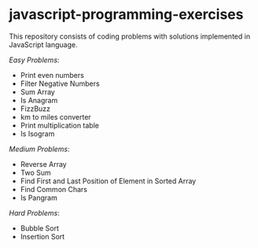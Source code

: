# javascript-programming-exercises
This repository consists of coding problems with solutions implemented in JavaScript language.

*Easy Problems*:
- Print even numbers
- Filter Negative Numbers
- Sum Array
- Is Anagram
- FizzBuzz
- km to miles converter
- Print multiplication table
- Is Isogram

*Medium Problems*:
- Reverse Array
- Two Sum
- Find First and Last Position of Element in Sorted Array
- Find Common Chars
- Is Pangram

*Hard Problems*:
- Bubble Sort
- Insertion Sort

